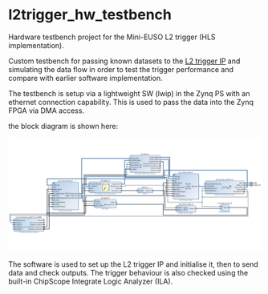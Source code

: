 # l2trigger_hw_testbench
Hardware testbench project for the Mini-EUSO L2 trigger (HLS implementation).

Custom testbench for passing known datasets to the [L2 trigger IP](https://github.com/cescalara/zynq_ip_hls) and simulating the data flow in order to 
test the trigger performance and compare with earlier software implementation. 

The testbench is setup via a lightweight SW (lwip) in the Zynq PS with an ethernet connection capability. This is used to 
pass the data into the Zynq FPGA via DMA access. 

the block diagram is shown here:


![The L2 trigger testbench](https://github.com/cescalara/l2trigger_hw_testbench/blob/master/images/block_diagram.png)

The software is used to set up the L2 trigger IP and initialise it, then to send data and check outputs. The trigger behaviour 
is also checked using the built-in ChipScope Integrate Logic Analyzer (ILA).


